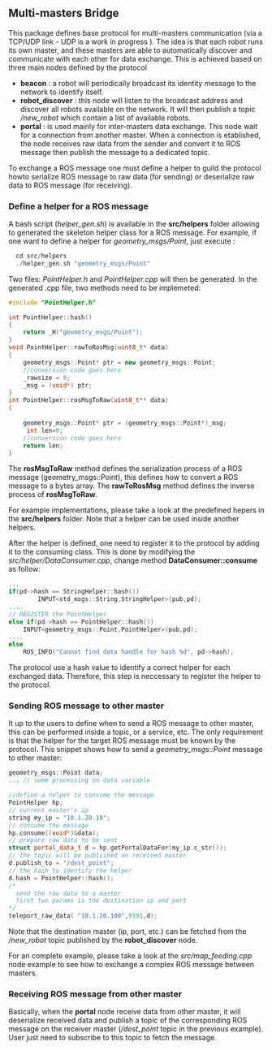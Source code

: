 ## Multi-masters Bridge
This package defines base protocol for multi-masters communication (via a TCP/UDP link - UDP is a work in progress ). The idea is that each robot runs its own master, and these masters are able to automatically discover and communicate with each other for data exchange. This is achieved based on three main nodes defined by the protocol
- **beacon** : a robot will periodically broadcast its identity message to the network to identify itself.
- **robot_discover** : this node will listen to the broadcast address and discover all robots available on the network. It will then publish a topic */new_robot* which contain a list of available robots.
- **portal** : is used mainly for inter-masters data exchange. This node wait for a connection from another master. When a connection is etablished, the node receives raw data from the sender and convert it to ROS message then publish the message to a dedicated topic.

To exchange a ROS message one must define a helper to guild the protocol howto serialize ROS message to raw data (for sending) or deserialize raw data to ROS message (for receiving).

### Define a helper for a ROS message

A bash script (*helper_gen.sh*) is available in the **src/helpers** folder allowing to generated the skeleton helper class for a ROS message. For example, if one want to define a helper for *geometry_msgs/Point*, just execute :

```h
  cd src/helpers
  ./helper_gen.sh "geometry_msgs/Point"
```
Two files: *PointHelper.h* and *PointHelper.cpp* will then be generated. In the generated .cpp file, two methods need to be implemeted:

```c++
#include "PointHelper.h"

int PointHelper::hash()
{
    return _H("geometry_msgs/Point");
}
void PointHelper::rawToRosMsg(uint8_t* data)
{
    geometry_msgs::Point* ptr = new geometry_msgs::Point;
    //conversion code goes here
    _rawsize = 0;
    _msg = (void*) ptr;
}
int PointHelper::rosMsgToRaw(uint8_t** data)
{
    
    geometry_msgs::Point* ptr = (geometry_msgs::Point*)_msg;
     int len=0;
    //conversion code goes here
    return len;
}
```

The **rosMsgToRaw** method defines the serialization process of a ROS message (geometry_msgs::Point), this defines how to convert a ROS message to a bytes array. The **rawToRosMsg** method defines the inverse process of **rosMsgToRaw**.

For example implementations, please take a look at the predefined hepers in the **src/helpers** folder. Note that a helper can be used inside another helpers.

After the helper is defined, one need to register it to the protocol by adding it to the consuming class. This is done by modifying the *src/helper/DataConsumer.cpp*, change method **DataConsumer::consume** as follow:

```c++
...
if(pd->hash == StringHelper::hash())
        INPUT<std_msgs::String,StringHelper>(pub,pd);
.... 
// REGISTER the PointHelper
else if(pd->hash == PointHelper::hash())
    INPUT<geometry_msgs::Point,PointHelper>(pub,pd);
....
else
    ROS_INFO("Cannot find data handle for hash %d", pd->hash);
```
The protocol use a hash value to identify a correct helper for each exchanged data. Therefore, this step is neccessary to register the helper to the protocol.

### Sending ROS message to other master

It up to the users to define when to send a ROS message to other master, this can be performed inside a topic, or a service, etc. The only requirement is that the helper for the target ROS message must be known by the protocol. This snippet shows how to send a *geometry_msgs::Point* message to other master:

```c++
geometry_msgs::Point data;
... // some processing on data variable

//define a helper to consume the message
PointHelper hp;
// current master's ip
string my_ip = "10.1.20.19"; 
// consume the message
hp.consume((void*)&data);
// prepare raw data to be sent
struct portal_data_t d = hp.getPortalDataFor(my_ip.c_str());
// the topic will be published on received master
d.publish_to = "/dest_point";
// the hash to identify the helper
d.hash = PointHelper::hash();
/*
  send the raw data to a master
  first two params is the destination ip and port
*/
teleport_raw_data( "10.1.20.100",9191,d);
```
Note that the destination master (ip, port, etc.) can be fetched from the */new_robot* topic published by the **robot_discover** node. 

For an complete example, please take a look at the *src/map_feeding.cpp* node example to see how to exchange a complex ROS message between masters.

### Receiving ROS message from other master

Basically, when the **portal** node receive data from other master, it will deserialize received data and publish a topic of the corresponding ROS message on the receiver master (*/dest_point* topic in the previous example). User just need to subscribe to this topic to fetch the message.
